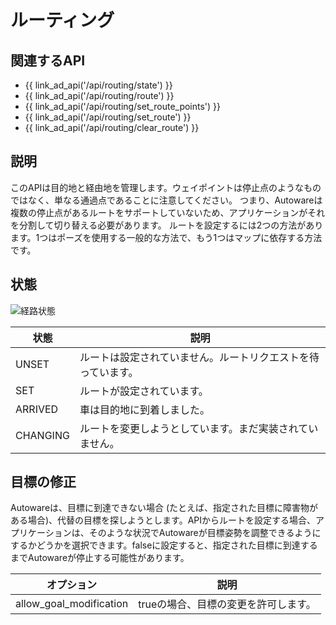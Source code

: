 # ルーティング

## 関連するAPI

- {{ link_ad_api('/api/routing/state') }}
- {{ link_ad_api('/api/routing/route') }}
- {{ link_ad_api('/api/routing/set_route_points') }}
- {{ link_ad_api('/api/routing/set_route') }}
- {{ link_ad_api('/api/routing/clear_route') }}

## 説明

このAPIは目的地と経由地を管理します。ウェイポイントは停止点のようなものではなく、単なる通過点であることに注意してください。
つまり、Autowareは複数の停止点があるルートをサポートしていないため、アプリケーションがそれを分割して切り替える必要があります。
ルートを設定するには2つの方法があります。1つはポーズを使用する一般的な方法で、もう1つはマップに依存する方法です。

## 状態

![経路状態](./routing/state.drawio.svg)

| 状態    | 説明                                        |
| -------- | -------------------------------------------------- |
| UNSET    | ルートは設定されていません。ルートリクエストを待っています。 |
| SET      | ルートが設定されています。                                 |
| ARRIVED  | 車は目的地に到着しました。        |
| CHANGING | ルートを変更しようとしています。まだ実装されていません。   |

## 目標の修正

Autowareは、目標に到達できない場合 (たとえば、指定された目標に障害物がある場合)、代替の目標を探しようとします。APIからルートを設定する場合、アプリケーションは、そのような状況でAutowareが目標姿勢を調整できるようにするかどうかを選択できます。falseに設定すると、指定された目標に到達するまでAutowareが停止する可能性があります。

| オプション                  | 説明                       |
| ----------------------- | --------------------------------- |
| allow_goal_modification | trueの場合、目標の変更を許可します。 |

